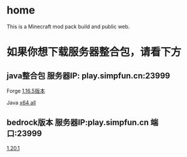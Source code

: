 # home
This is a Minecraft mod pack build and public web. <br>

如果你想下载服务器整合包，请看下方
===


java整合包 服务器IP: play.simpfun.cn:23999
---

Forge [1.16.5版本](https://github.com/xingguangcuican6666/xingguangcuican6666.github.com/releases/tag/1.16.5 "github") <br>

Java [x64 all](https://mirrors.tuna.tsinghua.edu.cn/Adoptium/17/jdk/x64/windows/ "Java") <br>

bedrock版本 服务器IP:play.simpfun.cn 端口:23999
---

[1.20.1](https://minecraftpe-mods.com/download_minecraft_pe_v1_20_android_free "Minecraft-pe-mod")
